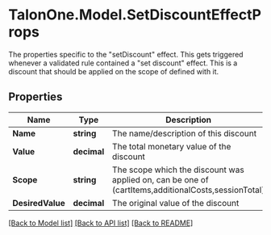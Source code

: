 # TalonOne.Model.SetDiscountEffectProps
The properties specific to the \"setDiscount\" effect. This gets triggered whenever a validated rule contained a \"set discount\" effect. This is a discount that should be applied on the scope of defined with it.
## Properties

Name | Type | Description | Notes
------------ | ------------- | ------------- | -------------
**Name** | **string** | The name/description of this discount | 
**Value** | **decimal** | The total monetary value of the discount | 
**Scope** | **string** | The scope which the discount was applied on, can be one of (cartItems,additionalCosts,sessionTotal) | [optional] 
**DesiredValue** | **decimal** | The original value of the discount | [optional] 

[[Back to Model list]](../README.md#documentation-for-models) [[Back to API list]](../README.md#documentation-for-api-endpoints) [[Back to README]](../README.md)

